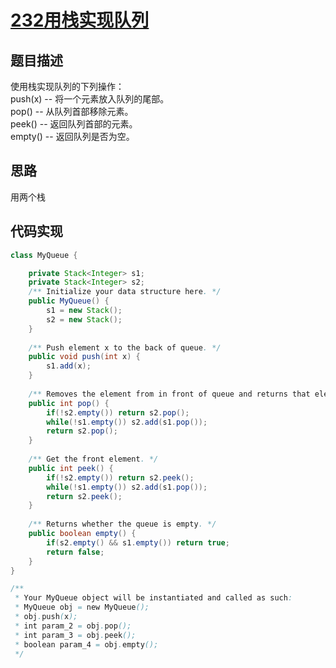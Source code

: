# [232用栈实现队列][title]
## 题目描述
使用栈实现队列的下列操作：  
push(x) -- 将一个元素放入队列的尾部。  
pop() -- 从队列首部移除元素。  
peek() -- 返回队列首部的元素。  
empty() -- 返回队列是否为空。
## 思路
用两个栈
## 代码实现
```java
class MyQueue {

    private Stack<Integer> s1;
    private Stack<Integer> s2;
    /** Initialize your data structure here. */
    public MyQueue() {
        s1 = new Stack();
        s2 = new Stack();
    }
    
    /** Push element x to the back of queue. */
    public void push(int x) {
        s1.add(x);
    }
    
    /** Removes the element from in front of queue and returns that element. */
    public int pop() {
        if(!s2.empty()) return s2.pop();
        while(!s1.empty()) s2.add(s1.pop());
        return s2.pop();
    }
    
    /** Get the front element. */
    public int peek() {
        if(!s2.empty()) return s2.peek();
        while(!s1.empty()) s2.add(s1.pop());
        return s2.peek();
    }
    
    /** Returns whether the queue is empty. */
    public boolean empty() {
        if(s2.empty() && s1.empty()) return true;
        return false;
    }
}

/**
 * Your MyQueue object will be instantiated and called as such:
 * MyQueue obj = new MyQueue();
 * obj.push(x);
 * int param_2 = obj.pop();
 * int param_3 = obj.peek();
 * boolean param_4 = obj.empty();
 */
```
[title]:https://leetcode-cn.com/problems/implement-queue-using-stacks/description/
